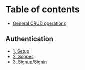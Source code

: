 # Table of contents

* [General CRUD operations](README.md)

## Authentication

* [1. Setup](authentication/1.-setup.md)
* [2. Scopes](authentication/2.-scopes.md)
* [3. Signup/Signin](authentication/3.-signup-signin.md)
